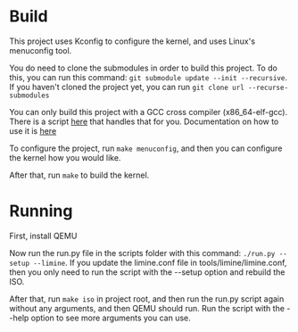 Build
=====
This project uses Kconfig to configure the kernel, and uses Linux's menuconfig tool.

You do need to clone the submodules in order to build this project. To do this, you can run this command: `git submodule update --init --recursive`. If you haven't cloned the project yet,
you can run `git clone url --recurse-submodules`

You can only build this project with a GCC cross compiler (x86_64-elf-gcc). There is a script [here](scripts/gcc.sh) that handles that for you. Documentation on how to use it is [here](docs/gcc.md)

To configure the project, run `make menuconfig`, and then you can configure the kernel how you would like.

After that, run `make` to build the kernel.

Running
=======
First, install QEMU

Now run the run.py file in the scripts folder with this command: `./run.py --setup --limine`. If you update the limine.conf file in tools/limine/limine.conf, then you only need to run the script with the --setup option and rebuild the ISO.

After that, run `make iso` in project root, and then run the run.py script again without any arguments, and then QEMU should run. Run the script with the --help option to see more arguments you can use.
